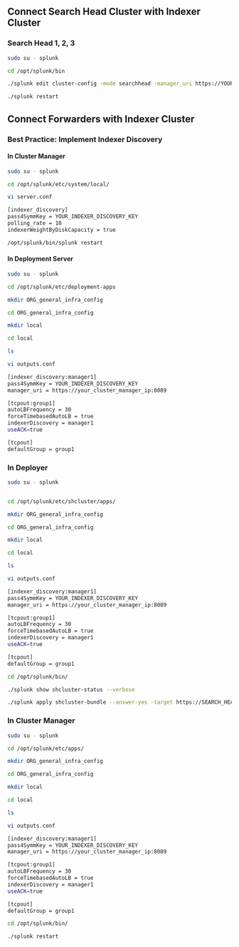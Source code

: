 ## Connect Search Head Cluster with Indexer Cluster

### Search Head 1, 2, 3
```bash
sudo su - splunk
```
```bash
cd /opt/splunk/bin

./splunk edit cluster-config -mode searchhead -manager_uri https://YOUR_CLUSTER_MANAGER_IP:8089 -secret YOUR_INDEXER_CLUSTER_SECRET_KEY 

./splunk restart
```

## Connect Forwarders with Indexer Cluster

### Best Practice: Implement Indexer Discovery

#### In Cluster Manager

```bash
sudo su - splunk
```
```bash
cd /opt/splunk/etc/system/local/

vi server.conf

[indexer_discovery]
pass4SymmKey = YOUR_INDEXER_DISCOVERY_KEY
polling_rate = 10
indexerWeightByDiskCapacity = true

/opt/splunk/bin/splunk restart

```

#### In Deployment Server

```bash
sudo su - splunk
```
```bash
cd /opt/splunk/etc/deployment-apps

mkdir ORG_general_infra_config

cd ORG_general_infra_config

mkdir local

cd local

ls

vi outputs.conf

[indexer_discovery:manager1]
pass4SymmKey = YOUR_INDEXER_DISCOVERY_KEY
manager_uri = https://your_cluster_manager_ip:8089

[tcpout:group1]
autoLBFrequency = 30
forceTimebasedAutoLB = true
indexerDiscovery = manager1
useACK=true

[tcpout]
defaultGroup = group1

```

### In Deployer 

```bash
sudo su - splunk
```
```bash

cd /opt/splunk/etc/shcluster/apps/ 

mkdir ORG_general_infra_config

cd ORG_general_infra_config

mkdir local

cd local

ls

vi outputs.conf

[indexer_discovery:manager1]
pass4SymmKey = YOUR_INDEXER_DISCOVERY_KEY
manager_uri = https://your_cluster_manager_ip:8089

[tcpout:group1]
autoLBFrequency = 30
forceTimebasedAutoLB = true
indexerDiscovery = manager1
useACK=true

[tcpout]
defaultGroup = group1

cd /opt/splunk/bin/

./splunk show shcluster-status --verbose

./splunk apply shcluster-bundle --answer-yes -target https://SEARCH_HEAD_1_IP:8089 -auth admin:PASSWORD

```


### In Cluster Manager 

```bash
sudo su - splunk
```
```bash
cd /opt/splunk/etc/apps/ 

mkdir ORG_general_infra_config

cd ORG_general_infra_config

mkdir local

cd local

ls

vi outputs.conf

[indexer_discovery:manager1]
pass4SymmKey = YOUR_INDEXER_DISCOVERY_KEY
manager_uri = https://your_cluster_manager_ip:8089

[tcpout:group1]
autoLBFrequency = 30
forceTimebasedAutoLB = true
indexerDiscovery = manager1
useACK=true

[tcpout]
defaultGroup = group1

cd /opt/splunk/bin/

./splunk restart

```

